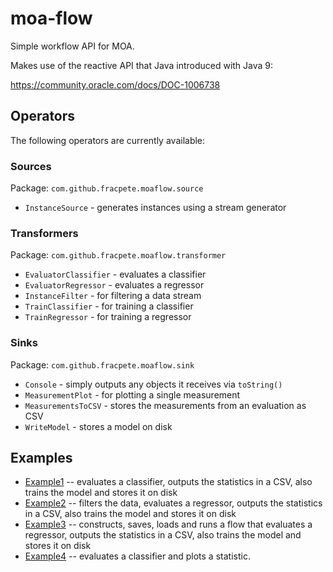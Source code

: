 # moa-flow
Simple workflow API for MOA.

Makes use of the reactive API that Java introduced with Java 9:

https://community.oracle.com/docs/DOC-1006738

## Operators

The following operators are currently available:

### Sources

Package: `com.github.fracpete.moaflow.source`

* `InstanceSource` - generates instances using a stream generator

### Transformers

Package: `com.github.fracpete.moaflow.transformer`

* `EvaluatorClassifier` - evaluates a classifier
* `EvaluatorRegressor` - evaluates a regressor
* `InstanceFilter` - for filtering a data stream
* `TrainClassifier` - for training a classifier
* `TrainRegressor` - for training a regressor

### Sinks

Package: `com.github.fracpete.moaflow.sink`

* `Console` - simply outputs any objects it receives via `toString()`
* `MeasurementPlot` - for plotting a single measurement
* `MeasurementsToCSV` - stores the measurements from an evaluation as CSV
* `WriteModel` - stores a model on disk

## Examples

* [Example1](src/main/java/moaflow/examples/Example1.java) -- evaluates 
  a classifier, outputs the statistics in a CSV, also trains the model and stores it on disk 
* [Example2](src/main/java/moaflow/examples/Example2.java) -- filters the 
  data, evaluates a regressor, outputs the statistics in a CSV, also trains the model and stores it on disk 
* [Example3](src/main/java/moaflow/examples/Example3.java) -- constructs, 
  saves, loads and runs a flow that evaluates a regressor, outputs the statistics in a CSV, 
  also trains the model and stores it on disk 
* [Example4](src/main/java/moaflow/examples/Example4.java) -- evaluates 
  a classifier and plots a statistic. 
